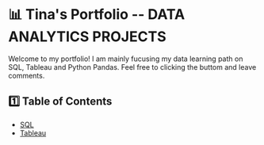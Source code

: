# 📊 Tina's Portfolio -- DATA ANALYTICS PROJECTS

Welcome to my portfolio! I am mainly fucusing my data learning path on SQL, Tableau and Python Pandas. Feel free to clicking the buttom and leave comments. 

## 1️⃣ Table of Contents
- [SQL](#sql)
- [Tableau](#tableau)

